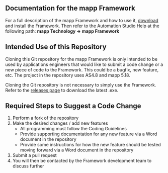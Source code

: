 ## Documentation for the mapp Framework
For a full description of the mapp Framework and how to use it, [download](https://github.com/br-automation-com/mapp-Framework/releases) and install the Framework. Then refer to the Automation Studio Help at the following path: 
**mapp Technology -> mapp Framework**


## Intended Use of this Repository
Cloning this Git repository for the mapp Framework is only intended to be used by applications engineers that would like to submit a code change or a new piece of code to the Framework. This could be a bugfix, new feature, etc. The project in the repository uses AS4.8 and mapp 5.18.  

Cloning the Git repository is not necessary to simply use the Framework. Refer to the [releases page](https://github.com/br-automation-com/mapp-Framework/releases) to download the latest .exe. 





## Required Steps to Suggest a Code Change
1. Perform a fork of the repository
2. Make the desired changes / add new features
   - All programming must follow the Coding Guidelines
   - Provide supporting documentation for any new feature via a Word document in the repository
   - Provide some instructions for how the new feature should be tested moving forward via a Word document in the repository
3. Submit a pull request 
4. You will then be contacted by the Framework development team to discuss further

